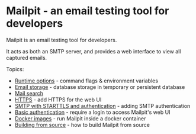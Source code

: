 # Mailpit - an email testing tool for developers

Mailpit is an email testing tool for developers.

It acts as both an SMTP server, and provides a web interface to view all captured emails.

Topics:
- [Runtime options](https://github.com/axllent/mailpit/wiki/Runtime-options) - command flags & environment variables
- [Email storage](https://github.com/axllent/mailpit/wiki/Email-storage) - database storage in temporary or persistent database
- [Mail search](https://github.com/axllent/mailpit/wiki/Mail-search)
- [HTTPS](https://github.com/axllent/mailpit/wiki/HTTPS) - add HTTPS for the web UI
- [SMTP with STARTTLS and authentication](https://github.com/axllent/mailpit/wiki/SMTP-with-STARTTLS-and-authentication) - adding SMTP authentication
- [Basic authentication](https://github.com/axllent/mailpit/wiki/Basic-authentication) - require a login to access Mailpit's web UI
- [Docker images](https://github.com/axllent/mailpit/wiki/Docker-images) - run Mailpit inside a docker container
- [Building from source](https://github.com/axllent/mailpit/wiki/Building-from-source) - how to build Mailpit from source
